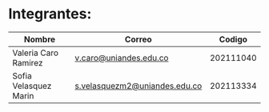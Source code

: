 # Integrantes: 
| Nombre | Correo | Codigo |
| ------------- | ------------- | ------------- | 
| Valeria Caro Ramirez | v.caro@uniandes.edu.co  |  202111040  |
| Sofia Velasquez Marin  | s.velasquezm2@uniandes.edu.co  |  202113334 |
